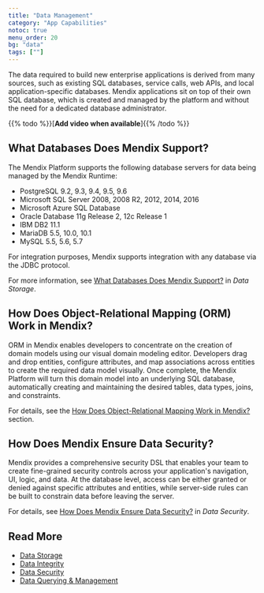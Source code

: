 ```yaml
---
title: "Data Management"
category: "App Capabilities"
notoc: true
menu_order: 20
bg: "data"
tags: [""]
---
```


The data required to build new enterprise applications is derived from many sources, such as existing SQL databases, service calls, web APIs, and local application-specific databases. Mendix applications sit on top of their own SQL database, which is created and managed by the platform and without the need for a dedicated database administrator. 

{{% todo %}}[**Add video when available**]{{% /todo %}}

## What Databases Does Mendix Support?

The Mendix Platform supports the following database servers for data being managed by the Mendix Runtime:

* PostgreSQL 9.2, 9.3, 9.4, 9.5, 9.6
* Microsoft SQL Server 2008, 2008 R2, 2012, 2014, 2016
* Microsoft Azure SQL Database
* Oracle Database 11g Release 2, 12c Release 1
* IBM DB2 11.1
* MariaDB 5.5, 10.0, 10.1
* MySQL 5.5, 5.6, 5.7

For integration purposes, Mendix supports integration with any database via the JDBC protocol.

For more information, see [What Databases Does Mendix Support?](data-storage#database-support) in *Data Storage*.

## How Does Object-Relational Mapping (ORM) Work in Mendix?

ORM in Mendix enables developers to concentrate on the creation of domain models using our visual domain modeling editor. Developers drag and drop entities, configure attributes, and map associations across entities to create the required data model visually. Once complete, the Mendix Platform will turn this domain model into an underlying SQL database, automatically creating and maintaining the desired tables, data types, joins, and constraints.

For details, see the [How Does Object-Relational Mapping Work in Mendix?](data-storage#object-relational-mapping) section.

## How Does Mendix Ensure Data Security?

Mendix provides a comprehensive security DSL that enables your team to create fine-grained security controls across your application's navigation, UI, logic, and data. At the database level, access can be either granted or denied against specific attributes and entities, while server-side rules can be built to constrain data before leaving the server. 

For details, see [How Does Mendix Ensure Data Security?](data-security#ensure-data-security) in *Data Security*.

## Read More

* [Data Storage](data-storage)
* [Data Integrity](data-integrity)
* [Data Security](data-security)
* [Data Querying & Management](querying-managing-data)
